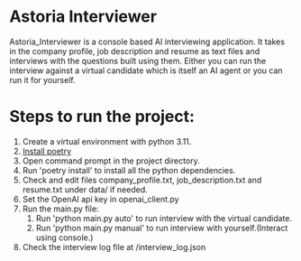 # Astoria Interviewer

Astoria_Interviewer is a console based AI interviewing application. It takes in the company profile, job description and resume as text files and interviews with the questions built using them. Either you can run the interview against a virtual candidate which is itself an AI agent or you can run it for yourself.

# Steps to run the project:

1. Create a virtual environment with python 3.11.
2. [Install poetry](https://python-poetry.org/docs/#installation.)
3. Open command prompt in the project directory.
4. Run 'poetry install' to install all the python dependencies.
5. Check and edit files company_profile.txt, job_description.txt and resume.txt under data/ if needed.
6. Set the OpenAI api key in openai_client.py
8. Run the main.py file:
    1. Run 'python main.py auto' to run interview with the virtual candidate.
    2. Run 'python main.py manual' to run interview with yourself.(Interact using console.)
9. Check the interview log file at /interview_log.json